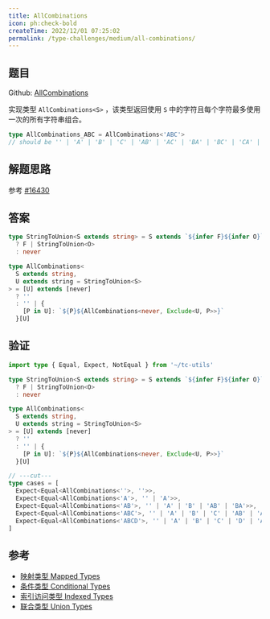 ```yaml
---
title: AllCombinations
icon: ph:check-bold
createTime: 2022/12/01 07:25:02
permalink: /type-challenges/medium/all-combinations/
---
```


## 题目

Github: [AllCombinations](https://github.com/type-challenges/type-challenges/blob/main/questions/04260-medium-nomiwase/README.md)

实现类型 `AllCombinations<S>` ，该类型返回使用 `S` 中的字符且每个字符最多使用一次的所有字符串组合。

```ts
type AllCombinations_ABC = AllCombinations<'ABC'>
// should be '' | 'A' | 'B' | 'C' | 'AB' | 'AC' | 'BA' | 'BC' | 'CA' | 'CB' | 'ABC' | 'ACB' | 'BAC' | 'BCA' | 'CAB' | 'CBA'
```

## 解题思路

参考 [#16430](https://github.com/type-challenges/type-challenges/issues/16430)

## 答案

```ts
type StringToUnion<S extends string> = S extends `${infer F}${infer O}`
  ? F | StringToUnion<O>
  : never

type AllCombinations<
  S extends string,
  U extends string = StringToUnion<S>
> = [U] extends [never]
  ? ''
  : '' | {
    [P in U]: `${P}${AllCombinations<never, Exclude<U, P>>}`
  }[U]
```

## 验证

```ts twoslash
import type { Equal, Expect, NotEqual } from '~/tc-utils'

type StringToUnion<S extends string> = S extends `${infer F}${infer O}`
  ? F | StringToUnion<O>
  : never

type AllCombinations<
  S extends string,
  U extends string = StringToUnion<S>
> = [U] extends [never]
  ? ''
  : '' | {
    [P in U]: `${P}${AllCombinations<never, Exclude<U, P>>}`
  }[U]

// ---cut---
type cases = [
  Expect<Equal<AllCombinations<''>, ''>>,
  Expect<Equal<AllCombinations<'A'>, '' | 'A'>>,
  Expect<Equal<AllCombinations<'AB'>, '' | 'A' | 'B' | 'AB' | 'BA'>>,
  Expect<Equal<AllCombinations<'ABC'>, '' | 'A' | 'B' | 'C' | 'AB' | 'AC' | 'BA' | 'BC' | 'CA' | 'CB' | 'ABC' | 'ACB' | 'BAC' | 'BCA' | 'CAB' | 'CBA'>>,
  Expect<Equal<AllCombinations<'ABCD'>, '' | 'A' | 'B' | 'C' | 'D' | 'AB' | 'AC' | 'AD' | 'BA' | 'BC' | 'BD' | 'CA' | 'CB' | 'CD' | 'DA' | 'DB' | 'DC' | 'ABC' | 'ABD' | 'ACB' | 'ACD' | 'ADB' | 'ADC' | 'BAC' | 'BAD' | 'BCA' | 'BCD' | 'BDA' | 'BDC' | 'CAB' | 'CAD' | 'CBA' | 'CBD' | 'CDA' | 'CDB' | 'DAB' | 'DAC' | 'DBA' | 'DBC' | 'DCA' | 'DCB' | 'ABCD' | 'ABDC' | 'ACBD' | 'ACDB' | 'ADBC' | 'ADCB' | 'BACD' | 'BADC' | 'BCAD' | 'BCDA' | 'BDAC' | 'BDCA' | 'CABD' | 'CADB' | 'CBAD' | 'CBDA' | 'CDAB' | 'CDBA' | 'DABC' | 'DACB' | 'DBAC' | 'DBCA' | 'DCAB' | 'DCBA'>>,
]
```

## 参考

- [映射类型 Mapped Types](https://www.typescriptlang.org/docs/handbook/2/mapped-types.html)
- [条件类型 Conditional Types](https://www.typescriptlang.org/docs/handbook/2/conditional-types.html)
- [索引访问类型 Indexed Types](https://www.typescriptlang.org/docs/handbook/2/indexed-access-types.html)
- [联合类型 Union Types](https://www.typescriptlang.org/docs/handbook/2/everyday-types.html#union-types)
